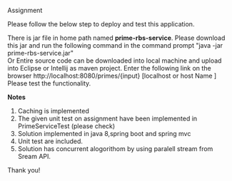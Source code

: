 Assignment

Please follow the below step to deploy and test this application.

There is jar file in home path named <b>prime-rbs-service</b>. Please download this jar and run the following command in the command prompt
"java -jar prime-rbs-service.jar" <br>
Or Entire source code can be downloaded into local machine and upload into Eclipse or Intellij as maven project.
Enter the following link on the browser http://localhost:8080/primes/{input} [localhost or host Name ]
Please test the functionality.

<b> Notes </b>

1. Caching is implemented
2. The given unit test on assignment have been implemented in PrimeServiceTest (please check)
3. Solution implemented in java 8,spring boot and spring mvc
4. Unit test are included.
5. Solution has concurrent alogorithom by using paralell stream from Sream API.

Thank you!


